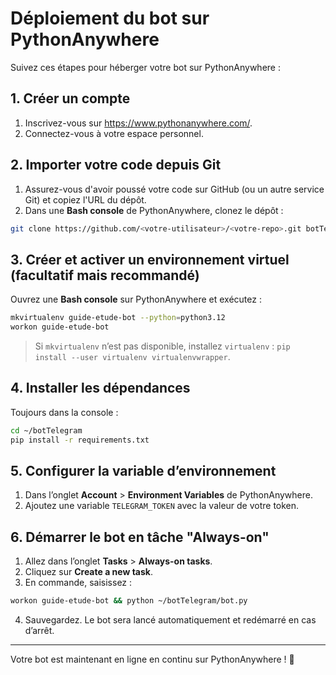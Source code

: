 # Déploiement du bot sur PythonAnywhere

Suivez ces étapes pour héberger votre bot sur PythonAnywhere :

## 1. Créer un compte

1. Inscrivez-vous sur https://www.pythonanywhere.com/.
2. Connectez-vous à votre espace personnel.

## 2. Importer votre code depuis Git

1. Assurez-vous d'avoir poussé votre code sur GitHub (ou un autre service Git) et copiez l'URL du dépôt.
2. Dans une **Bash console** de PythonAnywhere, clonez le dépôt :

```bash
git clone https://github.com/<votre-utilisateur>/<votre-repo>.git botTelegram
```

## 3. Créer et activer un environnement virtuel (facultatif mais recommandé)

Ouvrez une **Bash console** sur PythonAnywhere et exécutez :

```bash
mkvirtualenv guide-etude-bot --python=python3.12
workon guide-etude-bot
```

> Si `mkvirtualenv` n’est pas disponible, installez `virtualenv` : `pip install --user virtualenv virtualenvwrapper`.

## 4. Installer les dépendances

Toujours dans la console :

```bash
cd ~/botTelegram
pip install -r requirements.txt
```

## 5. Configurer la variable d’environnement

1. Dans l’onglet **Account** > **Environment Variables** de PythonAnywhere.
2. Ajoutez une variable `TELEGRAM_TOKEN` avec la valeur de votre token.

## 6. Démarrer le bot en tâche "Always-on"

1. Allez dans l’onglet **Tasks** > **Always-on tasks**.
2. Cliquez sur **Create a new task**.
3. En commande, saisissez :

```bash
workon guide-etude-bot && python ~/botTelegram/bot.py
```

4. Sauvegardez. Le bot sera lancé automatiquement et redémarré en cas d’arrêt.

---

Votre bot est maintenant en ligne en continu sur PythonAnywhere ! 🚀
